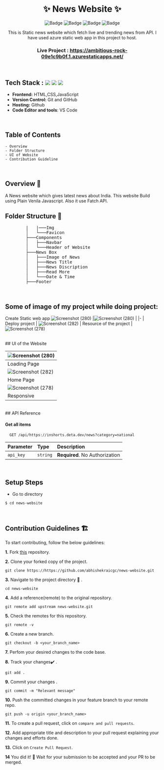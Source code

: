 <h1 align="center">
       ✨  News Website  ✨
</h1>

<div align="center">

![Badge](https://img.shields.io/badge/HTML-blue) ![Badge](https://img.shields.io/badge/CSS-orange) ![Badge](https://img.shields.io/badge/-JS%20-blue) 
![Badge](https://img.shields.io/badge/Version-1.0-green) 

</div>
<div align="center">
This is Static news website which fetch live and trending news from API. I have used azure static web app in this project to host.

</div>
<h3 align="center">
          Live Project : <a target="_blank" href="https://ambitious-rock-09e1c9b0f.1.azurestaticapps.net/">https://ambitious-rock-09e1c9b0f.1.azurestaticapps.net/</a>
</h3>
<br />

## Tech Stack :  <img src="https://img.shields.io/badge/html5%20-%23E34F26.svg?&style=for-the-badge&logo=html5&logoColor=white"/> <img src="https://img.shields.io/badge/css3%20-%231572B6.svg?&style=for-the-badge&logo=css3&logoColor=white"/> <img src="https://img.shields.io/badge/JavaScript-F7DF1E?style=for-the-badge&logo=javascript&logoColor=black"/>

- **Frontend:** HTML,CSS,JavaScript
- **Version Control:** Git and GitHub
- **Hosting:** Github
- **Code Editor and tools**: VS Code

 <br />
   
## Table of Contents

    - Overview
    - Folder Structure
    - UI of Website
    - Contribution Guideline

 <br />


## Overview 🔨

A News website which gives latest news about India. This website Build using Plain Venila Javascript. Also it use Fatch API.


## Folder Structure 📒
<pre>
        |   |───Img
        │   └───Favicon
        ├───Components
        │   ├───Navbar
        │   └───Header of Website
        ├───News Box
        │   ├───Image of News
        │   ├───News Title
        │   ├───News Discription
        │   ├───Read More
        │   └───Date & Time
        ├───Footer
</pre>
  <br />

## Some of image of my project while doing project:

 Create Static web app 
![Screenshot (280)](https://user-images.githubusercontent.com/87645745/178142571-42533c3f-94e9-417c-9d50-10af088d9dfe.png) 
|![Screenshot (280)](https://user-images.githubusercontent.com/87645745/178142572-54ffee0d-7245-4f80-88de-1053586b704c.png) | 
|-
| Deploy project
| ![Screenshot (282)](https://user-images.githubusercontent.com/87645745/178142576-1a76a2d6-b0f8-450d-98e7-561356526847.png)
| Resource of the project
| ![Screenshot (278)](https://user-images.githubusercontent.com/87645745/178142579-846a62ac-6fbc-41c8-94cd-2f1e5d7f67ed.png)

<br/>
## UI of the Website

|![Screenshot (280)](https://user-images.githubusercontent.com/87645745/177340164-6b3894e6-01b0-4bec-9472-c56f557f7089.png) | 
|-
| Loading Page 
| ![Screenshot (282)](https://user-images.githubusercontent.com/87645745/177339951-a70101f3-c830-4661-827b-76624c4dec3f.png)
| Home Page
| ![Screenshot (278)](https://user-images.githubusercontent.com/87645745/177340746-f666e6a6-becd-49f9-b262-beaed5c3ba43.png)
| Responsive

<br/>
## API Reference

#### Get all items

```http
  GET /api/https://inshorts.deta.dev/news?category=national
```

| Parameter | Type     | Description                |
| :-------- | :------- | :------------------------- |
| `api_key` | `string` | **Required**. No Authorization |




<br/>

## Setup Steps
  
- Go to directory
```
$ cd news-website
```
  <br />
  
## Contribution Guidelines 🏗

 To start contributing, follow the below guidelines:

**1.** Fork [this](https://iamabhirai.github.io/news-website/) repository.

**2.** Clone your forked copy of the project.

```
git clone https://https://github.com/abhishekraicgc/news-website.git
```

**3.** Navigate to the project directory :file_folder: .

```
cd news-website
```

**4.** Add a reference(remote) to the original repository.

```
git remote add upstream news-website.git
```

**5.** Check the remotes for this repository.

```
git remote -v
```

**6.** Create a new branch.

```
git checkout -b <your_branch_name>
```

**7.** Perfom your desired changes to the code base.

**8.** Track your changes:heavy_check_mark: .

```
git add .
```

**9.** Commit your changes .

```
git commit -m "Relevant message"
```

**10.** Push the committed changes in your feature branch to your remote repo.

```
git push -u origin <your_branch_name>
```

**11.** To create a pull request, click on `compare and pull requests`.

**12.** Add appropriate title and description to your pull request explaining your changes and efforts done.

**13.** Click on `Create Pull Request`.

**14** You did it! 🥳 Wait for your submission to be accepted and your PR to be merged.

<br />


